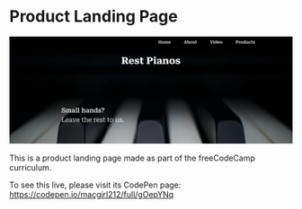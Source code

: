 # Product Landing Page

![Preview image](./preview.png)

This is a product landing page made as part of the freeCodeCamp curriculum.

To see this live, please visit its CodePen page: https://codepen.io/macgirl212/full/gOepYNq
